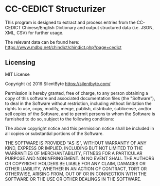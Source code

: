 
CC-CEDICT Structurizer
======================

This program is designed to extract and process entries from the CC-CEDICT Chinese/English Dictionary and output structured data (i.e. JSON, XML, CSV) for further usage.

The relevant data can be found here:
https://www.mdbg.net/chindict/chindict.php?page=cedict



## Licensing

MIT License

Copyright (c) 2016 SilentByte <https://silentbyte.com/>

Permission is hereby granted, free of charge, to any person obtaining a copy
of this software and associated documentation files (the "Software"), to deal
in the Software without restriction, including without limitation the rights
to use, copy, modify, merge, publish, distribute, sublicense, and/or sell
copies of the Software, and to permit persons to whom the Software is
furnished to do so, subject to the following conditions:

The above copyright notice and this permission notice shall be included in all
copies or substantial portions of the Software.

THE SOFTWARE IS PROVIDED "AS IS", WITHOUT WARRANTY OF ANY KIND, EXPRESS OR
IMPLIED, INCLUDING BUT NOT LIMITED TO THE WARRANTIES OF MERCHANTABILITY,
FITNESS FOR A PARTICULAR PURPOSE AND NONINFRINGEMENT. IN NO EVENT SHALL THE
AUTHORS OR COPYRIGHT HOLDERS BE LIABLE FOR ANY CLAIM, DAMAGES OR OTHER
LIABILITY, WHETHER IN AN ACTION OF CONTRACT, TORT OR OTHERWISE, ARISING FROM,
OUT OF OR IN CONNECTION WITH THE SOFTWARE OR THE USE OR OTHER DEALINGS IN THE
SOFTWARE.

